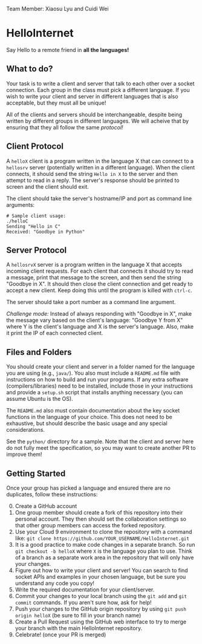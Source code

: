 Team Member: Xiaosu Lyu and Cuidi Wei
# HelloInternet
Say Hello to a remote friend in **all the languages!**

## What to do?
Your task is to write a client and server that talk to each other over a socket connection. Each group in the class must pick a different language. If you wish to write your client and server in different languages that is also acceptable, but they must all be unique!

All of the clients and servers should be interchangeable, despite being written by different groups in different languages. We will acheive that by ensuring that they all follow the same *protocol!*

## Client Protocol
A `helloX` client is a program written in the language X that can connect to a `hellosrv` server (potentially written in a different language). When the client connects, it should send the string `Hello in X` to the server and then attempt to read in a reply. The server's response should be printed to screen and the client should exit.

The client should take the server's hostname/IP and port as command line arguments:
```
# Sample client usage:
./helloC
Sending "Hello in C"
Received: "Goodbye in Python"
```

## Server Protocol
A `hellosrvX` server is a program written in the language X that accepts incoming client requests. For each client that connects it should try to read a message, print that message to the screen, and then send the string "Goodbye in X". It should then close the client connection and get ready to accept a new client.  Keep doing this until the program is killed with `ctrl-c`.

The server should take a port number as a command line argument.

*Challenge mode:* Instead of always responding with "Goodbye in X", make the message vary based on the client's language: "Goodbye Y from X" where Y is the client's language and X is the server's language. Also, make it print the IP of each connected client.

## Files and Folders
You should create your client and server in a folder named for the language you are using (e.g., `java/`). You also must include a `README.md` file with instructions on how to build and run your programs. If any extra software (compilers/libraries) need to be installed, include those in your instructions and provide a `setup.sh` script that installs anything necessary (you can assume Ubuntu is the OS).

The `README.md` also must contain documentation about the key socket functions in the language of your choice. This does not need to be exhaustive, but should describe the basic usage and any special considerations.

See the `python/` directory for a sample. Note that the client and server here do not fully meet the specification, so you may want to create another PR to improve them!

## Getting Started
Once your group has picked a language and ensured there are no duplicates, follow these instructions:

0. Create a GitHub account
1. One group member should create a fork of this repository into their personal account. They then should set the collaboration settings so that other group members can access the forked repository.
2. Use your Cloud 9 environment to clone the repository with a command like: `git clone https://github.com/YOUR_USERNAME/HelloInternet.git`
3. It is a good practice to make code changes in a separate branch. So run `git checkout -b helloX` where `X` is the language you plan to use. Think of a branch as a separate work area in the repository that will only have your changes.
4. Figure out how to write your client and server! You can search to find socket APIs and examples in your chosen language, but be sure you understand any code you copy!
5. Write the required documentation for your client/server.
5. Commit your changes to your local branch using the `git add` and `git commit` commands. If you aren't sure how, ask for help!
6. Push your changes to the GitHub origin repository by using `git push origin helloX` (be sure to fill in your branch name)
7. Create a Pull Request using the GitHub web interface to try to merge your branch with the main HelloInternet repository.
8. Celebrate! (once your PR is merged)
